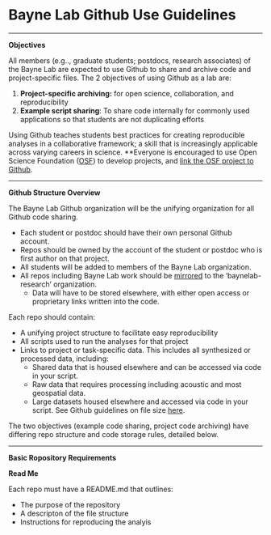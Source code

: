 # Bayne Lab Github Use Guidelines

________________________________________
**Objectives**

All members (e.g.., graduate students; postdocs, research associates) of the Bayne Lab are expected to use Github to share and archive code and project-specific files. The 2 objectives of using Github as a lab are:
1.	**Project-specific archiving:** for open science, collaboration, and reproducibility 
2.	**Example script sharing**: To share code internally for commonly used applications so that students are not duplicating efforts

Using Github teaches students best practices for creating reproducible analyses in a collaborative framework; a skill that is increasingly applicable across varying careers in science. 
**Everyone is encouraged to use Open Science Foundation ([OSF](https://osf.io/)) to develop projects, and [link the OSF project to Github](https://help.osf.io/article/211-connect-github-to-a-project). 
________________________________________
**Github Structure Overview**

The Bayne Lab Github organization will be the unifying organization for all Github code sharing. 

* Each student or postdoc should have their own personal Github account. 
* Repos should be owned by the account of the student or postdoc who is first author on that project. 
* All students will be added to members of the Bayne Lab organization. 
* All repos including Bayne Lab work should be [mirrored](https://docs.github.com/en/repositories/creating-and-managing-repositories/duplicating-a-repository) to the ‘baynelab-research’ organization. 
  * Data will have to be stored elsewhere, with either open access or proprietary links written into the code.  

Each repo should contain:
* A unifying project structure to facilitate easy reproducibility 
* All scripts used to run the analyses for that project 
* Links to project or task-specific data. This includes all synthesized or processed data, including: 
  * Shared data that is housed elsewhere and can be accessed via code in your script. 
  * Raw data that requires processing including acoustic and most geospatial data. 
  * Large datasets housed elsewhere and accessed via code in your script. See Github guidelines on file size [here](https://docs.github.com/en/repositories/working-with-files/managing-large-files/about-large-files-on-github). 

The two objectives (example code sharing, project code archiving) have differing repo structure and code storage rules, detailed below. 
________________________________________
**Basic Ropository Requirements**

**Read Me**  

Each repo must have a README.md that outlines: 
* The purpose of the repository 
* A descripton of the file structure 
* Instructions for reproducing the analyis 


